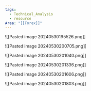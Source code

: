 ```yaml
---
tags:
  - Technical_Analysis
  - resource
Area: "[[Forex]]"
---
```


![[Pasted image 20240530195526.png]]

![[Pasted image 20240530200705.png]]

![[Pasted image 20240530201040.png]]

![[Pasted image 20240530201336.png]]

![[Pasted image 20240530201606.png]]

![[Pasted image 20240530201803.png]]
